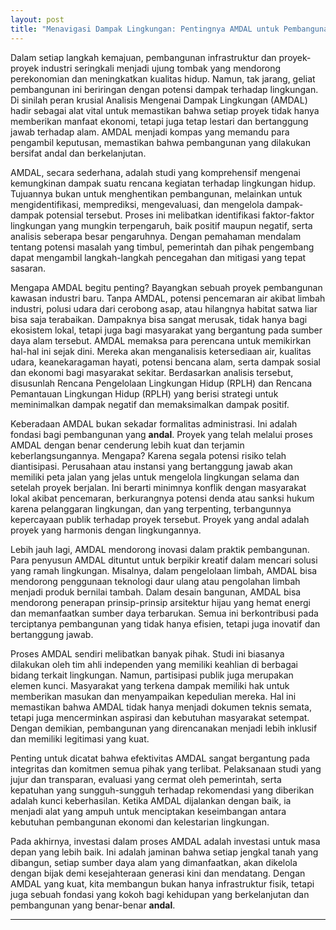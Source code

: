 ```yaml
---
layout: post
title: "Menavigasi Dampak Lingkungan: Pentingnya AMDAL untuk Pembangunan yang Andal"
---
```


Dalam setiap langkah kemajuan, pembangunan infrastruktur dan proyek-proyek industri seringkali menjadi ujung tombak yang mendorong perekonomian dan meningkatkan kualitas hidup. Namun, tak jarang, geliat pembangunan ini beriringan dengan potensi dampak terhadap lingkungan. Di sinilah peran krusial Analisis Mengenai Dampak Lingkungan (AMDAL) hadir sebagai alat vital untuk memastikan bahwa setiap proyek tidak hanya memberikan manfaat ekonomi, tetapi juga tetap lestari dan bertanggung jawab terhadap alam. AMDAL menjadi kompas yang memandu para pengambil keputusan, memastikan bahwa pembangunan yang dilakukan bersifat andal dan berkelanjutan.

AMDAL, secara sederhana, adalah studi yang komprehensif mengenai kemungkinan dampak suatu rencana kegiatan terhadap lingkungan hidup. Tujuannya bukan untuk menghentikan pembangunan, melainkan untuk mengidentifikasi, memprediksi, mengevaluasi, dan mengelola dampak-dampak potensial tersebut. Proses ini melibatkan identifikasi faktor-faktor lingkungan yang mungkin terpengaruh, baik positif maupun negatif, serta analisis seberapa besar pengaruhnya. Dengan pemahaman mendalam tentang potensi masalah yang timbul, pemerintah dan pihak pengembang dapat mengambil langkah-langkah pencegahan dan mitigasi yang tepat sasaran.

Mengapa AMDAL begitu penting? Bayangkan sebuah proyek pembangunan kawasan industri baru. Tanpa AMDAL, potensi pencemaran air akibat limbah industri, polusi udara dari cerobong asap, atau hilangnya habitat satwa liar bisa saja terabaikan. Dampaknya bisa sangat merusak, tidak hanya bagi ekosistem lokal, tetapi juga bagi masyarakat yang bergantung pada sumber daya alam tersebut. AMDAL memaksa para perencana untuk memikirkan hal-hal ini sejak dini. Mereka akan menganalisis ketersediaan air, kualitas udara, keanekaragaman hayati, potensi bencana alam, serta dampak sosial dan ekonomi bagi masyarakat sekitar. Berdasarkan analisis tersebut, disusunlah Rencana Pengelolaan Lingkungan Hidup (RPLH) dan Rencana Pemantauan Lingkungan Hidup (RPLH) yang berisi strategi untuk meminimalkan dampak negatif dan memaksimalkan dampak positif.

Keberadaan AMDAL bukan sekadar formalitas administrasi. Ini adalah fondasi bagi pembangunan yang **andal**. Proyek yang telah melalui proses AMDAL dengan benar cenderung lebih kuat dan terjamin keberlangsungannya. Mengapa? Karena segala potensi risiko telah diantisipasi. Perusahaan atau instansi yang bertanggung jawab akan memiliki peta jalan yang jelas untuk mengelola lingkungan selama dan setelah proyek berjalan. Ini berarti minimnya konflik dengan masyarakat lokal akibat pencemaran, berkurangnya potensi denda atau sanksi hukum karena pelanggaran lingkungan, dan yang terpenting, terbangunnya kepercayaan publik terhadap proyek tersebut. Proyek yang andal adalah proyek yang harmonis dengan lingkungannya.

Lebih jauh lagi, AMDAL mendorong inovasi dalam praktik pembangunan. Para penyusun AMDAL dituntut untuk berpikir kreatif dalam mencari solusi yang ramah lingkungan. Misalnya, dalam pengelolaan limbah, AMDAL bisa mendorong penggunaan teknologi daur ulang atau pengolahan limbah menjadi produk bernilai tambah. Dalam desain bangunan, AMDAL bisa mendorong penerapan prinsip-prinsip arsitektur hijau yang hemat energi dan memanfaatkan sumber daya terbarukan. Semua ini berkontribusi pada terciptanya pembangunan yang tidak hanya efisien, tetapi juga inovatif dan bertanggung jawab.

Proses AMDAL sendiri melibatkan banyak pihak. Studi ini biasanya dilakukan oleh tim ahli independen yang memiliki keahlian di berbagai bidang terkait lingkungan. Namun, partisipasi publik juga merupakan elemen kunci. Masyarakat yang terkena dampak memiliki hak untuk memberikan masukan dan menyampaikan kepedulian mereka. Hal ini memastikan bahwa AMDAL tidak hanya menjadi dokumen teknis semata, tetapi juga mencerminkan aspirasi dan kebutuhan masyarakat setempat. Dengan demikian, pembangunan yang direncanakan menjadi lebih inklusif dan memiliki legitimasi yang kuat.

Penting untuk dicatat bahwa efektivitas AMDAL sangat bergantung pada integritas dan komitmen semua pihak yang terlibat. Pelaksanaan studi yang jujur dan transparan, evaluasi yang cermat oleh pemerintah, serta kepatuhan yang sungguh-sungguh terhadap rekomendasi yang diberikan adalah kunci keberhasilan. Ketika AMDAL dijalankan dengan baik, ia menjadi alat yang ampuh untuk menciptakan keseimbangan antara kebutuhan pembangunan ekonomi dan kelestarian lingkungan.

Pada akhirnya, investasi dalam proses AMDAL adalah investasi untuk masa depan yang lebih baik. Ini adalah jaminan bahwa setiap jengkal tanah yang dibangun, setiap sumber daya alam yang dimanfaatkan, akan dikelola dengan bijak demi kesejahteraan generasi kini dan mendatang. Dengan AMDAL yang kuat, kita membangun bukan hanya infrastruktur fisik, tetapi juga sebuah fondasi yang kokoh bagi kehidupan yang berkelanjutan dan pembangunan yang benar-benar **andal**.

---
